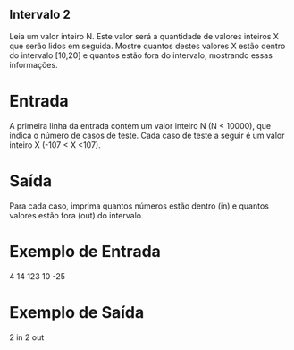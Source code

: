 ## Intervalo 2

Leia um valor inteiro N. Este valor será a quantidade de valores inteiros X que serão lidos em seguida.
Mostre quantos destes valores X estão dentro do intervalo [10,20] e quantos estão fora do intervalo, mostrando essas informações.

# Entrada
A primeira linha da entrada contém um valor inteiro N (N < 10000), que indica o número de casos de teste.
Cada caso de teste a seguir é um valor inteiro X (-107 < X <107).
 
# Saída
Para cada caso, imprima quantos números estão dentro (in) e quantos valores estão fora (out) do intervalo.

# Exemplo de Entrada	

4
14
123
10
-25

# Exemplo de Saída

2 in
2 out
